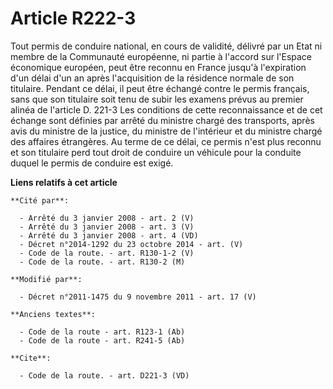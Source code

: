 # Article R222-3

Tout permis de conduire national, en cours de validité, délivré par un Etat ni membre de la Communauté européenne, ni partie
à l'accord sur l'Espace économique européen, peut être reconnu en France jusqu'à l'expiration d'un délai d'un an après
l'acquisition de la résidence normale de son titulaire. Pendant ce délai, il peut être échangé contre le permis français,
sans que son titulaire soit tenu de subir les examens prévus au premier alinéa de l'article D. 221-3 Les conditions de cette
reconnaissance et de cet échange sont définies par arrêté du ministre chargé des transports, après avis du ministre de la
justice, du ministre de l'intérieur et du ministre chargé des affaires étrangères. Au terme de ce délai, ce permis n'est plus
reconnu et son titulaire perd tout droit de conduire un véhicule pour la conduite duquel le permis de conduire est exigé.

**Liens relatifs à cet article**

	**Cité par**:

	  - Arrêté du 3 janvier 2008 - art. 2 (V)
	  - Arrêté du 3 janvier 2008 - art. 3 (V)
	  - Arrêté du 3 janvier 2008 - art. 4 (VD)
	  - Décret n°2014-1292 du 23 octobre 2014 - art. (V)
	  - Code de la route. - art. R130-1-2 (V)
	  - Code de la route. - art. R130-2 (M)

	**Modifié par**:

	  - Décret n°2011-1475 du 9 novembre 2011 - art. 17 (V)

	**Anciens textes**:

	  - Code de la route - art. R123-1 (Ab)
	  - Code de la route - art. R241-5 (Ab)

	**Cite**:

	  - Code de la route. - art. D221-3 (VD)
